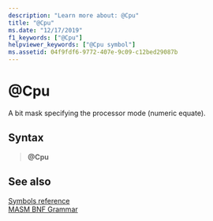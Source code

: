 ```yaml
---
description: "Learn more about: @Cpu"
title: "@Cpu"
ms.date: "12/17/2019"
f1_keywords: ["@Cpu"]
helpviewer_keywords: ["@Cpu symbol"]
ms.assetid: 04f9fdf6-9772-407e-9c09-c12bed29087b
---
```

# \@Cpu

A bit mask specifying the processor mode (numeric equate).

## Syntax

> **\@Cpu**

## See also

[Symbols reference](symbols-reference.md)\
[MASM BNF Grammar](masm-bnf-grammar.md)
